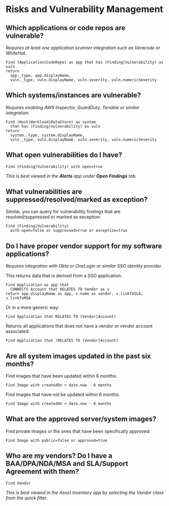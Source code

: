 # Risks and Vulnerability Management

## Which applications or code repos are vulnerable?

_Requires at least one application scanner integration such as Veracode or WhiteHat._

```j1ql
Find (Application|CodeRepo) as app that has (Finding|Vulnerability) as vuln
return
  app._type, app.displayName,
  vuln._type, vuln.displayName, vuln.severity, vuln.numericSeverity
```

## Which systems/instances are vulnerable?

_Requires enabling AWS Inspector, GuardDuty, Tenable or similar integration._

```j1ql
Find (Host|Workload|DataStore) as system
  that has (Finding|Vulnerability) as vuln
return
  system._type, system.displayName,
  vuln._type, vuln.displayName, vuln.severity, vuln.numericSeverity
```

## What open vulnerabilities do I have?

```j1ql
Find (Finding|Vulnerability) with open=true
```

_This is best viewed in the **Alerts** app under **Open Findings** tab._

## What vulnerabilities are suppressed/resolved/marked as exception?

Similar, you can query for vulnerability findings that are resolved/suppressed
or marked as exception:

```j1ql
Find (Finding|Vulnerability)
  with open=false or suppressed=true or exception=true
```

## Do I have proper vendor support for my software applications?

_Requires integration with Okta or OneLogin or similar SSO identity provider._

This returns data that is derived from a SSO application:

```j1ql
Find Application as app that
  CONNECTS Account that RELATES TO Vendor as v
return app.displayName as app, v.name as vendor, v.linkToSLA, v.linkToMSA
```

Or in a more generic way:

```j1ql
Find Application that RELATES TO (Vendor|Account)
```

Returns all applications that does not have a vendor or vendor account
associated:

```j1ql
Find Application that !RELATES TO (Vendor|Account)
```

## Are all system images updated in the past six months?

Find images that have been updated within 6 months:

```j1ql
Find Image with createdOn > date.now - 6 months
```

Find images that have not be updated within 6 months:

```j1ql
Find Image with createdOn < date.now - 6 months
```

## What are the approved server/system images?

Find private images or the ones that have been specifically approved:

```j1ql
Find Image with public=false or approved=true
```

## Who are my vendors? Do I have a BAA/DPA/NDA/MSA and SLA/Support Agreement with them?

```j1ql
Find Vendor
```

_This is best viewed in the Asset Inventory app by selecting the Vendor class
from the quick filter._

